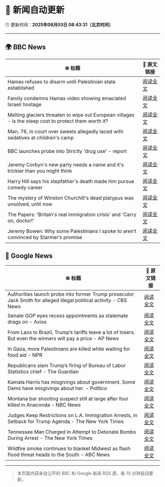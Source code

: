# 🧠 新闻自动更新

🕒 更新时间：**2025年08月03日 08:43:31（北京时间）**

---

## 🌍 BBC News

| 🌐 标题 | 🔗 原文链接 |
|--------|-------------|
| Hamas refuses to disarm until Palestinian state established | [阅读全文](https://www.bbc.com/news/articles/ce35nx49reko?at_medium=RSS&at_campaign=rss) |
| Family condemns Hamas video showing emaciated Israeli hostage | [阅读全文](https://www.bbc.com/news/articles/cpwyxv9nv2vo?at_medium=RSS&at_campaign=rss) |
| Melting glaciers threaten to wipe out European villages - is the steep cost to protect them worth it? | [阅读全文](https://www.bbc.com/news/articles/cj4w9ggzxv4o?at_medium=RSS&at_campaign=rss) |
| Man, 76, in court over sweets allegedly laced with sedatives at children's camp | [阅读全文](https://www.bbc.com/news/articles/cwyep6j7z0zo?at_medium=RSS&at_campaign=rss) |
| BBC launches probe into Strictly 'drug use' - report | [阅读全文](https://www.bbc.com/news/articles/c4ge98v7j80o?at_medium=RSS&at_campaign=rss) |
| Jeremy Corbyn's new party needs a name and it's trickier than you might think | [阅读全文](https://www.bbc.com/news/articles/c3wnqj2pwvdo?at_medium=RSS&at_campaign=rss) |
| Harry Hill says his stepfather's death made him pursue comedy career | [阅读全文](https://www.bbc.com/news/articles/c70x8gx5n9wo?at_medium=RSS&at_campaign=rss) |
| The mystery of Winston Churchill's dead platypus was unsolved, until now | [阅读全文](https://www.bbc.com/news/articles/cglzl1ez283o?at_medium=RSS&at_campaign=rss) |
| The Papers: 'Britain's real immigration crisis' and 'Carry on, doctor!' | [阅读全文](https://www.bbc.com/news/articles/cvg3l5wpj7po?at_medium=RSS&at_campaign=rss) |
| Jeremy Bowen: Why some Palestinians I spoke to aren’t convinced by Starmer’s promise | [阅读全文](https://www.bbc.com/news/articles/cd6n0eeqp54o?at_medium=RSS&at_campaign=rss) |

## 📰 Google News

| 🌐 标题 | 🔗 原文链接 |
|--------|-------------|
| Authorities launch probe into former Trump prosecutor Jack Smith for alleged illegal political activity - CBS News | [阅读全文](https://news.google.com/rss/articles/CBMihAFBVV95cUxNLWZyRlhVMjl0czRqTWZnY08zY3hMTlpSZUtEaF9YSVBOTmc5SjJWdDJURjM5ZUlTT1RmQmJVR1lCYTlybDU5cGZfbFY3c3hLX2JZODhsVUg2MGNKQm13MG1raDA5SG9qbURjeTV5VDZhOXhlYm5UZ01PWUN3X3BIemFyODfSAYoBQVVfeXFMT2RNNW1ldGVJN2M4U0s0YjhkM05zS3RiX0pWNzdkXzVESlJCRnVvUTd0WnFzSVlsN29QOUl3NlJ1QUxHWThlUGFuamRkX0p6OUZNWENBUDQ2cHoyaHYtY3FsZ0pCeDZhdmNFUXdXaTk2SzJlUFpaMkZPaVZQYThBaUhVQTBCZE9YOFZn?oc=5) |
| Senate GOP eyes recess appointments as stalemate drags on - Axios | [阅读全文](https://news.google.com/rss/articles/CBMigwFBVV95cUxQQnJKTW1CbzBQakJtRTZyOU9sdE5BRlhfNEFJemRoQ2Zib09jcXo2MHJDYmZLbE9Ra3dVYkhETk9iTDBWSkRORnFIOF9DazlOOVJ6NG4wMDEtY3Bya0xBNkU2blpzWHNRYWtvdXVVWEEzZ1lmSWhwOXprZHQ2V0ZUN0dJWQ?oc=5) |
| From Laos to Brazil, Trump’s tariffs leave a lot of losers. But even the winners will pay a price - AP News | [阅读全文](https://news.google.com/rss/articles/CBMiogFBVV95cUxPV19VZmxZYnV5RnBFWUVWdEt3QUd0U0tSNUlaeGZDakNTN2JGbnFIWTdwUnF0bk1JUHBCb1BITjNSY2cwSU9OLXdvN1BiN1VWQXBrNE5VTmlINE5vNU8wWTlfbFB5anltTldDLUhfMDBsLW90T1ZlaXZkNUk3OThYVDRVVEZkb1QxdDN0SnRVQy1nTzlsYmtnT05jVFZZTWlUM2c?oc=5) |
| In Gaza, more Palestinians are killed while waiting for food aid - NPR | [阅读全文](https://news.google.com/rss/articles/CBMihAFBVV95cUxQUktWQ0V5cDRySHM1dGJWTUdrYjhub216WGV2SGJyZEg1WjQtZTJ4OF9VZEpKTW1ycnRrQkxHZ291SGdBMGp1ZVFXVVJKcWNfZUc2U2pqLV9QcGFuNDZjT1lBeWxfVFZkUVBtOTNQOTIycW84TEtsOWtZQm9tM05jTkozaTM?oc=5) |
| Republicans slam Trump’s firing of Bureau of Labor Statistics chief - The Guardian | [阅读全文](https://news.google.com/rss/articles/CBMiqAFBVV95cUxPYlkzWG1PQXpDOG5MSThNelNGNUROU295S1NkcjhaNkVJZVdoUUxXQ280NzNsazh3OW9KX3gwd2tSaW5oX1dKWHlBaVFIcWU5R1ZMakNjWjFPdWp0QVA1VC1jaDNBcHVYeFhpbUxjN1U0dFA1WE5qd0p5OWVRN3d5MUZ1X2t0T1ZZLTB1ZFdOTUVLMnpwLUxYMHVJWlZMbVdEdHdsM3R4Vno?oc=5) |
| Kamala Harris has misgivings about government. Some Dems have misgivings about her. - Politico | [阅读全文](https://news.google.com/rss/articles/CBMinwFBVV95cUxNQ0hzRFJEWnk1STFadDlLNnBBQjN5ZkdaMnpUelFvZVJtX21BNHRnaGJqcU5oZXBtVHlJakVDbklZUzh0RE9yY25jdnhla1I1N2lhejhidGRjcFh0TjB0YUJmS3Vvd3FHNnk5czE4Mklwd0ZGWHNCMm5uMDB0QXpQUk1JWnpBUzNNVWVyVG15UFlKSW1QTUtUcEIzRi1zU2s?oc=5) |
| Montana bar shooting suspect still at large after four killed in Anaconda - NBC News | [阅读全文](https://news.google.com/rss/articles/CBMiggFBVV95cUxOZzI3cHN1LU5aM2pGMDgxSTFXZUdlU1hTc0NHcE5Nc2k1UUVGWGd3Z19xdG1LRXRmY01DNkcwV0RGcDBzamNMbmswMkM3VU5obndXSGVzb3NGNkNGZ1dpSUp1SFBSbFF1TF9PNUFsUDRCTlI4elFhSVBVclFKLWxzX3Rn0gFWQVVfeXFMT1Q5UW1OaHZ0UGR0VnA1cWk2Wk84dTg3T1RMUHdIM05PN1BEZ19rZl9ueU45aG1VNkl4OF9lc0lNdktOYVNOU1U2c0dIWTg5YWdHeEROcnc?oc=5) |
| Judges Keep Restrictions on L.A. Immigration Arrests, in Setback for Trump Agenda - The New York Times | [阅读全文](https://news.google.com/rss/articles/CBMihgFBVV95cUxOUVRFQnhFV3NqVnJqTGtpcE9LMlNNcFNYT0FGWldIYXVseVk1djMyM3Jlc1lpNXpTdzNJRi1DamgzeXZMRnBiMHdMQm9UZ1ctaTI2WUY2UXNPTUZRNUd5ZjZnN21Mcmh1ZWpvUDB5VUJ3NEI0d3VHeTItLVVVVEhkeVIwOXMwUQ?oc=5) |
| Tennessee Man Charged in Attempt to Detonate Bombs During Arrest - The New York Times | [阅读全文](https://news.google.com/rss/articles/CBMiggFBVV95cUxQenpNc24ycTVCbWJtWVJOVjVyNkIyZzZKdVpkR0gtZ3dRZGFyTkRXMWIyUUNUVFdHY3hnanBINEo5enhheC15clJMakhWMEhOVml5MENkYy1WdHVjYUhoYnF3Nmp0cHRJblA4V09HNmpHYURwZDhLZlk5WUdVZlgxWFJB?oc=5) |
| Wildfire smoke continues to blanket Midwest as flash flood threat heads to the South - ABC News | [阅读全文](https://news.google.com/rss/articles/CBMiogFBVV95cUxNa1JxZEZaS21ZWUZiVzItTXBkT1BRVDNWMmxhemlfYTlZUXhEOWpmQVRxQi1OTkVmblczcHA4U0RtblhzM3JFQWlYYkhIQThsZUhrdEprYVlXYVp0Y216MjM4RFFVSXZpZ1MwTDR0LVRjWU80NWxOSm1QaC0tcF82ZUlYOUV2akJEVGs2dVRfVDM0aHRQNV9vaU1VTXhFbTVWSGfSAacBQVVfeXFMTlJwYS02NllqLWthcGl1RzQtdkdTaTBvNFpGVzBQekZnZFZMZG5fRjgybFU5dHpfTXlFZm9sM2d3MzBES1pRdnh2ME95dnVBcnBHeHR4WDNwWGdveDB1dDJvbkJXWUVJVkdlYlhqRHBjU3lyNWU0cGsxbm0xZ2lUbUlYUncybHRWV09vN2tiV2FDVXdhcVZFRzdJaE12aXlrLXpoWHQwSHM?oc=5) |

---
> 本页面内容来自公开的 BBC 和 Google 新闻 RSS 源，每 10 分钟自动更新。